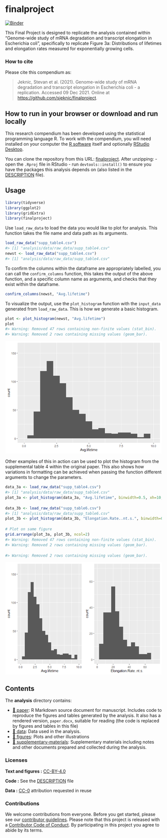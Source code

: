 
<!-- README.md is generated from README.Rmd. Please edit that file -->

# finalproject

[![Binder](https://mybinder.org/badge_logo.svg)](https://mybinder.org/v2/gh///master?urlpath=rstudio)

This Final Project is designed to replicate the analysis contained
within “Genome-wide study of mRNA degradation and transcript elongation
in Escherichia coli”, specifically to replicate Figure 3a: Distributions
of lifetimes and elongation rates measured for exponentially growing
cells.

### How to cite

Please cite this compendium as:

> Jeknic, Stevan et al. (2021). Genome-wide study of mRNA degradation
> and transcript elongation in Escherichia coli - a replication.
> Accessed 09 Dec 2021. Online at
> <https://github.com/sjeknic/finalproject>.

## How to run in your browser or download and run locally

This research compendium has been developed using the statistical
programming language R. To work with the compendium, you will need
installed on your computer the [R
software](https://cloud.r-project.org/) itself and optionally [RStudio
Desktop](https://rstudio.com/products/rstudio/download/).

You can clone the repository from this URL:
[finalproject](https://github.com/sjeknic/finalproject). After
unzipping: - open the `.Rproj` file in RStudio - run
`devtools::install()` to ensure you have the packages this analysis
depends on (also listed in the [DESCRIPTION](/DESCRIPTION) file).

## Usage

``` r
library(tidyverse)
library(ggplot2)
library(gridExtra)
library(finalproject)
```

Use `load_raw_data` to load the data you would like to plot for
analysis. This function takes the file name and data path as its
arguments.

``` r
load_raw_data("supp_table4.csv")
#> [1] "analysis/data/raw_data/supp_table4.csv"
newst <- load_raw_data("supp_table4.csv")
#> [1] "analysis/data/raw_data/supp_table4.csv"
```

To confirm the columns within the dataframe are appropriately labelled,
you can call the `confirm_columns` function, this takes the output of
the above function, and a specific column name as arguments, and checks
that they exist within the dataframe.

``` r
confirm_columns(newst, "Avg.lifetime")
```

To visualize the output, use the `plot_histogram` function with the
`input_data` generated from `load_raw_data`. This is how we generate a
basic histogram.

``` r
plot <- plot_histogram(newst, "Avg.lifetime")
plot
#> Warning: Removed 47 rows containing non-finite values (stat_bin).
#> Warning: Removed 2 rows containing missing values (geom_bar).
```

![](analysis/figuresunnamed-chunk-3-1.png)<!-- -->

Other examples of this in action can be used to plot the histogram from
the supplemental table 4 within the original paper. This also shows how
variations in formatting can be achieved when passing the function
different arguments to change the parameters.

``` r
data_3a <- load_raw_data("supp_table4.csv")
#> [1] "analysis/data/raw_data/supp_table4.csv"
plot_3a <- plot_histogram(data_3a, "Avg.lifetime", binwidth=0.5, xh=10, yh=160)

data_3b <- load_raw_data("supp_table6.csv")
#> [1] "analysis/data/raw_data/supp_table6.csv"
plot_3b <- plot_histogram(data_3b, "Elongation.Rate..nt.s.", binwidth=05, xh=75, yh=70)

# Plot on same figure
grid.arrange(plot_3a, plot_3b, ncol=2)
#> Warning: Removed 47 rows containing non-finite values (stat_bin).
#> Warning: Removed 2 rows containing missing values (geom_bar).

#> Warning: Removed 2 rows containing missing values (geom_bar).
```

![](analysis/figuresunnamed-chunk-4-1.png)<!-- -->

## Contents

The **analysis** directory contains:

-   [:file_folder: paper](/analysis/paper): R Markdown source document
    for manuscript. Includes code to reproduce the figures and tables
    generated by the analysis. It also has a rendered version,
    `paper.docx`, suitable for reading (the code is replaced by figures
    and tables in this file)
-   [:file_folder: data](/analysis/data/raw_data): Data used in the
    analysis.
-   [:file_folder: figures](/analysis/figures): Plots and other
    illustrations
-   [:file_folder:
    supplementary-materials](/analysis/supplementary-materials):
    Supplementary materials including notes and other documents prepared
    and collected during the analysis.

### Licenses

**Text and figures :**
[CC-BY-4.0](http://creativecommons.org/licenses/by/4.0/)

**Code :** See the [DESCRIPTION](DESCRIPTION) file

**Data :** [CC-0](http://creativecommons.org/publicdomain/zero/1.0/)
attribution requested in reuse

### Contributions

We welcome contributions from everyone. Before you get started, please
see our [contributor guidelines](CONTRIBUTING.md). Please note that this
project is released with a [Contributor Code of Conduct](CONDUCT.md). By
participating in this project you agree to abide by its terms.
